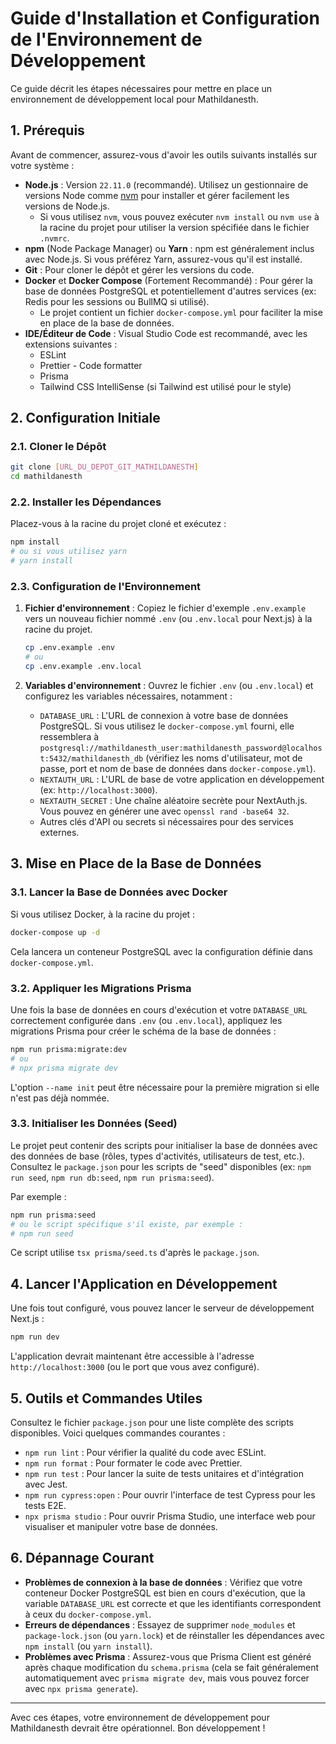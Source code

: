 # Guide d'Installation et Configuration de l'Environnement de Développement

Ce guide décrit les étapes nécessaires pour mettre en place un environnement de développement local pour Mathildanesth.

## 1. Prérequis

Avant de commencer, assurez-vous d'avoir les outils suivants installés sur votre système :

-   **Node.js** : Version `22.11.0` (recommandé). Utilisez un gestionnaire de versions Node comme [nvm](https://github.com/nvm-sh/nvm) pour installer et gérer facilement les versions de Node.js.
    -   Si vous utilisez `nvm`, vous pouvez exécuter `nvm install` ou `nvm use` à la racine du projet pour utiliser la version spécifiée dans le fichier `.nvmrc`.
-   **npm** (Node Package Manager) ou **Yarn** : npm est généralement inclus avec Node.js. Si vous préférez Yarn, assurez-vous qu'il est installé.
-   **Git** : Pour cloner le dépôt et gérer les versions du code.
-   **Docker** et **Docker Compose** (Fortement Recommandé) : Pour gérer la base de données PostgreSQL et potentiellement d'autres services (ex: Redis pour les sessions ou BullMQ si utilisé).
    -   Le projet contient un fichier `docker-compose.yml` pour faciliter la mise en place de la base de données.
-   **IDE/Éditeur de Code** : Visual Studio Code est recommandé, avec les extensions suivantes :
    -   ESLint
    -   Prettier - Code formatter
    -   Prisma
    -   Tailwind CSS IntelliSense (si Tailwind est utilisé pour le style)

## 2. Configuration Initiale

### 2.1. Cloner le Dépôt

```bash
git clone [URL_DU_DEPOT_GIT_MATHILDANESTH]
cd mathildanesth
```

### 2.2. Installer les Dépendances

Placez-vous à la racine du projet cloné et exécutez :

```bash
npm install
# ou si vous utilisez yarn
# yarn install
```

### 2.3. Configuration de l'Environnement

1.  **Fichier d'environnement** : Copiez le fichier d'exemple `.env.example` vers un nouveau fichier nommé `.env` (ou `.env.local` pour Next.js) à la racine du projet.

    ```bash
    cp .env.example .env
    # ou
    cp .env.example .env.local
    ```

2.  **Variables d'environnement** : Ouvrez le fichier `.env` (ou `.env.local`) et configurez les variables nécessaires, notamment :
    -   `DATABASE_URL` : L'URL de connexion à votre base de données PostgreSQL. Si vous utilisez le `docker-compose.yml` fourni, elle ressemblera à `postgresql://mathildanesth_user:mathildanesth_password@localhost:5432/mathildanesth_db` (vérifiez les noms d'utilisateur, mot de passe, port et nom de base de données dans `docker-compose.yml`).
    -   `NEXTAUTH_URL` : L'URL de base de votre application en développement (ex: `http://localhost:3000`).
    -   `NEXTAUTH_SECRET` : Une chaîne aléatoire secrète pour NextAuth.js. Vous pouvez en générer une avec `openssl rand -base64 32`.
    -   Autres clés d'API ou secrets si nécessaires pour des services externes.

## 3. Mise en Place de la Base de Données

### 3.1. Lancer la Base de Données avec Docker

Si vous utilisez Docker, à la racine du projet :

```bash
docker-compose up -d
```

Cela lancera un conteneur PostgreSQL avec la configuration définie dans `docker-compose.yml`.

### 3.2. Appliquer les Migrations Prisma

Une fois la base de données en cours d'exécution et votre `DATABASE_URL` correctement configurée dans `.env` (ou `.env.local`), appliquez les migrations Prisma pour créer le schéma de la base de données :

```bash
npm run prisma:migrate:dev
# ou
# npx prisma migrate dev
```

L'option `--name init` peut être nécessaire pour la première migration si elle n'est pas déjà nommée.

### 3.3. Initialiser les Données (Seed)

Le projet peut contenir des scripts pour initialiser la base de données avec des données de base (rôles, types d'activités, utilisateurs de test, etc.). Consultez le `package.json` pour les scripts de "seed" disponibles (ex: `npm run seed`, `npm run db:seed`, `npm run prisma:seed`).

Par exemple :
```bash
npm run prisma:seed
# ou le script spécifique s'il existe, par exemple :
# npm run seed
```
Ce script utilise `tsx prisma/seed.ts` d'après le `package.json`.

## 4. Lancer l'Application en Développement

Une fois tout configuré, vous pouvez lancer le serveur de développement Next.js :

```bash
npm run dev
```

L'application devrait maintenant être accessible à l'adresse `http://localhost:3000` (ou le port que vous avez configuré).

## 5. Outils et Commandes Utiles

Consultez le fichier `package.json` pour une liste complète des scripts disponibles. Voici quelques commandes courantes :

-   `npm run lint` : Pour vérifier la qualité du code avec ESLint.
-   `npm run format` : Pour formater le code avec Prettier.
-   `npm run test` : Pour lancer la suite de tests unitaires et d'intégration avec Jest.
-   `npm run cypress:open` : Pour ouvrir l'interface de test Cypress pour les tests E2E.
-   `npx prisma studio` : Pour ouvrir Prisma Studio, une interface web pour visualiser et manipuler votre base de données.

## 6. Dépannage Courant

-   **Problèmes de connexion à la base de données** : Vérifiez que votre conteneur Docker PostgreSQL est bien en cours d'exécution, que la variable `DATABASE_URL` est correcte et que les identifiants correspondent à ceux du `docker-compose.yml`.
-   **Erreurs de dépendances** : Essayez de supprimer `node_modules` et `package-lock.json` (ou `yarn.lock`) et de réinstaller les dépendances avec `npm install` (ou `yarn install`).
-   **Problèmes avec Prisma** : Assurez-vous que Prisma Client est généré après chaque modification du `schema.prisma` (cela se fait généralement automatiquement avec `prisma migrate dev`, mais vous pouvez forcer avec `npx prisma generate`).

---

Avec ces étapes, votre environnement de développement pour Mathildanesth devrait être opérationnel. Bon développement ! 